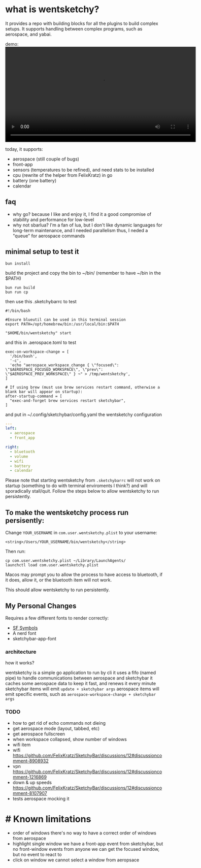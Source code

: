 # what is wentsketchy?

It provides a repo with building blocks for all the plugins to build complex setups.
It supports handling between complex programs, such as aerospace, and yabai.

demo:
<video src="https://github.com/user-attachments/assets/185e16bf-2dc2-411b-b78c-1147ddfd5474" controls width="600">
  Your browser does not support the video tag. You can watch the video here: 
    https://github.com/user-attachments/assets/185e16bf-2dc2-411b-b78c-1147ddfd5474542
</video>

today, it supports:

- aerospace (still couple of bugs)
- front-app
- sensors (temperatures to be refined), and need stats to be installed
- cpu (rewrite of the helper from FelixKratz) in go
- battery (one battery)
- calendar

## faq

- why go?
because I like and enjoy it, I find it a good compromise of stability and performance for low-level
- why not sbarlua?
I'm a fan of lua, but I don't like dynamic languages for long-term maintenance, and I needed parallelism
thus, I neded a "queue" for aerospace commands


## minimal setup to test it

```shell
bun install
```

build the project and copy the bin to  ~/bin/ (remember to have ~/bin in the $PATH)

```
bun run build
bun run cp
```

then use this .sketchybarrc to test

```shell
#!/bin/bash

#Ensure blueutil can be used in this terminal session
export PATH=/opt/homebrew/bin:/usr/local/bin:$PATH

"$HOME/bin/wentsketchy" start
```

and this in .aerospace.toml to test

```shell
exec-on-workspace-change = [
  '/bin/bash',
  '-c',
  'echo "aerospace_workspace_change { \"focused\": \"$AEROSPACE_FOCUSED_WORKSPACE\", \"prev\": \"$AEROSPACE_PREV_WORKSPACE\" } ¬" > /tmp/wentsketchy',
]

# If using brew (must use brew services restart command, otherwise a blank bar will appear on startup):
after-startup-command = [
  "exec-and-forget brew services restart sketchybar",
]
```

and put in ~/.config/sketchybar/config.yaml the wentsketchy configuration

```yaml
---
left:
  - aerospace
  - front_app

right:
  - bluetooth
  - volume
  - wifi
  - battery
  - calendar
```

Please note that starting wentsketchy from `.sketchybarrc` will not work on startup (something to do with terminal enviroments I think?) and will sporadically stall/quit. Follow the steps below to allow wentsketchy to run persistently.
## To make the wentsketchy process run persisently:

Change `YOUR_USERNAME` in `com.user.wentsketchy.plist` to your username:
```shell
<string>/Users/YOUR_USERNAME/bin/wentsketchy</string>
```
Then run:
```
cp com.user.wentsketchy.plist ~/Library/LaunchAgents/
launchctl load com.user.wentsketchy.plist
```
Macos may prompt you to allow the process to have access to bluetooth, if it does, allow it, or the bluetooth item will not work.

This should allow wentsketchy to run persistently.

## My Personal Changes

Requires a few different fonts to render correctly:
 - [SF Symbols](https://developer.apple.com/sf-symbols/)
 - A nerd font
 - sketchybar-app-font

### architecture

how it works?

wentsketchy is a simple go application to run by cli
it uses a fifo (named pipe) to handle communications between aerospace and sketchybar
it caches some aerospace data to keep it fast, and renews it every minute
sketchybar items will emit `update + sketchybar args`
aerospace items will emit specific events, such as `aerospace-workspace-change + sketchybar args`


### TODO
- how to get rid of echo commands not dieing
- get aerospace mode (layout, tabbed, etc)
- get aerospace fullscreen
- when workspace collapsed, show number of windows
- wifi item
- wifi https://github.com/FelixKratz/SketchyBar/discussions/12#discussioncomment-8908932
- vpn https://github.com/FelixKratz/SketchyBar/discussions/12#discussioncomment-1216869
- down & up speeds https://github.com/FelixKratz/SketchyBar/discussions/12#discussioncomment-8107907
- tests aerospace mocking it

# # Known limitations

- order of windows 
 there's no way to have a correct order of windows from aerospace
- highlight single window
  we have a front-app event from sketchybar, but no front-window events from anyone
  we can get the focused window, but no event to react to
- click on window
  we cannot select a window from aeropsace
